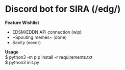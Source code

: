 # Discord bot for SIRA (/edg/)
**Feature Wishlist**
- EDSM/EDDN API connection (wip)
- ~Spouting memes~ (done)
- Sanity (never)

**Usage**\
$ python3 -m pip install -r requirements.txt\
$ python3 init.py
